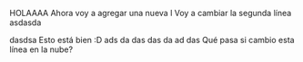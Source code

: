 HOLAAAA
 Ahora voy a agregar una nueva l
 Voy a cambiar la segunda línea
 asdasda
 
 dasdsa
Esto está bien :D
 ads
 da
 das
 das
 da
 ad
 das
Qué pasa si cambio esta línea en la nube?
 
